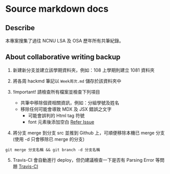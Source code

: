 # Source markdown docs

## Describe
本專案搜集了過往 NCNU LSA 及 OSA 歷年所有共筆紀錄。

## About collaborative writing backup

1. 新建新分支並建立該學期資料夾，例如：108 上學期則建立 1081 資料夾

2. 將各周 hackmd 筆記以 `Week周次.md` 儲存於該資料夾中

3. !Important! 請檢查所有檔案並檢查下列項目
    - 共筆中移除個資相關資訊，例如：分組學號及姓名
    - 移除任何可能會導致 MDX 及 JSX 錯誤之文字
        - 可能會誤判的 Html tag 符號
        - font 元素後添加空白 [Refer Issue](https://github.com/NCNU-OpenSource/NCNU-OpenSource.github.io/pull/3)

4. 將分支 merge 到分支 src 並推到 Github 上，可順便移除本機已 merge 分支 (使用 -d 只會移除已 merge 的分支)
```
git merge 分支名稱 && git branch -d 分支名稱
```

5. Travis-CI 會自動進行 deploy，但仍建議檢查一下是否有 Parsing Error 等問題 [Travis-CI](https://travis-ci.org/)
